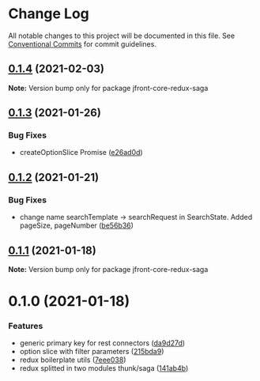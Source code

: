 # Change Log

All notable changes to this project will be documented in this file. See
[Conventional Commits](https://conventionalcommits.org) for commit guidelines.

## [0.1.4](https://github.com/Jepria/jfront-core/compare/jfront-core-redux-saga@0.1.3...jfront-core-redux-saga@0.1.4) (2021-02-03)

**Note:** Version bump only for package jfront-core-redux-saga

## [0.1.3](https://github.com/Jepria/jfront-core/compare/jfront-core-redux-saga@0.1.2...jfront-core-redux-saga@0.1.3) (2021-01-26)

### Bug Fixes

- createOptionSlice Promise
  ([e26ad0d](https://github.com/Jepria/jfront-core/commit/e26ad0d83b8dd79641d580922bbac93bc5521c9a))

## [0.1.2](https://github.com/Jepria/jfront-core/compare/jfront-core-redux-saga@0.1.1...jfront-core-redux-saga@0.1.2) (2021-01-21)

### Bug Fixes

- change name searchTemplate -> searchRequest in SearchState. Added pageSize, pageNumber
  ([be56b36](https://github.com/Jepria/jfront-core/commit/be56b36a33847dd947fc6e954b38bf72567a0753))

## [0.1.1](https://github.com/Jepria/jfront-core/compare/jfront-core-redux-saga@0.1.0...jfront-core-redux-saga@0.1.1) (2021-01-18)

**Note:** Version bump only for package jfront-core-redux-saga

# 0.1.0 (2021-01-18)

### Features

- generic primary key for rest connectors
  ([da9d27d](https://github.com/Jepria/jfront-core/commit/da9d27daa4be402a1cda9c58b4ec27b1ffe656a0))
- option slice with filter parameters
  ([215bda9](https://github.com/Jepria/jfront-core/commit/215bda920f29760f5a5b6d29d189b50a6922a307))
- redux boilerplate utils
  ([7eee038](https://github.com/Jepria/jfront-core/commit/7eee038869990efe2a6560d2fb13fd80d382842a))
- redux splitted in two modules thunk/saga
  ([141ab4b](https://github.com/Jepria/jfront-core/commit/141ab4b870b019fff734dc3e1a341a3ec0abf965))
